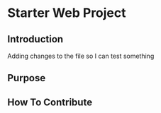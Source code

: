 # Starter Web Project

## Introduction
Adding changes to the file so I can test something

## Purpose

## How To Contribute